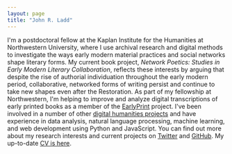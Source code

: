 ```yaml
---
layout: page
title: "John R. Ladd"
---
```


<section class="early-modern lh-copy pa4">


  I'm a postdoctoral fellow at the Kaplan Institute for the Humanities at Northwestern University, where I use archival research and digital methods to investigate the ways early modern material practices and social networks shape literary forms. My current book project, <em>Network Poetics: Studies in Early Modern Literary Collaboration</em>, reflects these interests by arguing that despite the rise of authorial individuation throughout the early modern period, collaborative, networked forms of writing persist and continue to take new shapes even after the Restoration. As part of my fellowship at Northwestern, I'm helping to improve and analyze digital transcriptions of early printed books as a member of the <a class="link dim hover green" href="https://earlyprint.org">EarlyPrint</a> project. I've been involved in a number of other <a class="link dim hover green" href="/projects">digital humanities projects</a> and have experience in data analysis, natural language processing, machine learning, and web development using Python and JavaScript. You can find out more about my research interests and current projects on <a class="link dim hover green" href="https://twitter.com/johnrladd">Twitter</a> and <a class="link dim hover green" href="https://github.com/jrladd/">GitHub</a>. My up-to-date <a class="link dim hover green" href="/cv.pdf">CV is here</a>.


</section>


<!-- <section class="bg-blue light-gray cv fl mw9 ph6-ns ph4 pv2 f5-ns f6 w-100">
	<div class="h7 tc f5" id="cv-heading">Selected CV</div>
	<div id="cv-content" class="hidden">
	  <div class="fl w-100">
	    <div class="fl w-100 w-50-ns pa2">
		    <div class="mb4"><i class="em em-mortar_board"></i> Education/Experience</div>
	        <div class="mv3">
	          PhD<br>
	          Literature<br>
	          Washington University in St. Louis<br>
	          2019
	        </div>
	        <div class="mv3">
	          Research Fellow<br>
	          <em>Six Degrees of Francis Bacon</em><br>
	          Carnegie Mellon University<br>
	          calendar year 2017
	        </div>
	        <div class="mv3">
	          MA<br>
	          English and American Literature<br>
	          Georgetown University<br>
	          2012
	        </div>
	        <div class="mv3">
	          BA<br>
	          English<br>
	          Mercyhurst College<br>
	          2009
	        </div>
	      </div>
	      <div class="fl w-100 w-50-ns pa2">
		      <div class="mb4"><i class="em em-writing_hand"></i> Recent Publications</div>
					<div class="mv3">
						"The Multivocal Monody: Milton and the Poetics of <em>Justa Edouardo King</em>."<br>
						<em>Milton Studies</em> 61.1 (2019).<br>
					</div>
	        <div class="mv3">
	          "Reassembling the Bacon: Crowdsourcing Historical Social Networks in the Redesign of <em>Six Degrees of Francis Bacon</em>."<br>
	          Forthcoming in <em>Social Knowledge Creation in the Humanities Vol. 2.</em><br>
	          New Technologies in Medieval and Renaissance Studies Series.<br>
	          Iter Press, 2019.
	        </div>
	        <div class="mv3">
	          <a class="link dim hover white underline" href="https://programminghistorian.org/lessons/exploring-and-analyzing-network-data-with-python"><em>Exploring and Analyzing Network Data with Python</em></a>.<br>
	          Ladd, Otis, Warren, and Weingart.<br>
	          <em>The Programming Historian</em>, 2017.
	        </div>
	        <div class="mv3">
	          "Review of <em>Theatre, Community, and Civic Engagement in Jacobean London</em> by Mark Bayer."<br>
	          <em>The Shakespeare Newsletter</em>,<br>
	          Fall/Winter 2013.
	        </div>
	      </div>
	    </div>
	    <div class="fl w-100">
	      <div class="fl w-100 w-50-ns pa2">
		      <div class="mb4"><i class="em em-male-teacher"></i> Selected Teaching</div>
	        <div class="mv3">
	          Co-Instructor<br>
	          with Anupam Basu<br>
	          E. Lit. 395C Shakespeare<br>
	          Washington University, Spring 2017.
	        </div>
	        <div class="mv3">
	          Co-Instructor<br>
	          with Joseph Loewenstein<br>
	          E. Lit. 498W The Spenser Lab<br>
	          Washington University, Fall 2016.
	        </div>
					<div class="mv3">
	          Instructor<br>
	          Faculty Tutorial<br>
						Python Text Analysis for Early Modern Literature<br>
	          Washington University, Summer 2019.
	        </div>
	        <div class="mv3">
	          Instructor<br>
	          Writing 1<br>
	          Washington University, Fall 2014.
	        </div>
	      </div>
	      <div class="fl w-100 w-50-ns pa2">
		      <div class="mb4"><i class="em em-speaking_head_in_silhouette"></i> Recent Presentations</div>
					<div class="mv3">
	          "Analyzing Drama Networks with Machine Learning."<br>
	          <em>Association for Computers and the Humanities</em>, July 2019.<br>
						<a class="link dim hover white underline" href="/ach.html">See text</a>.
	        </div>
					<div class="mv3">
	          "Shakespeare, Dryden, and Adaptation as Rivalry."<br>
						Shakespeare's Enemies seminar.<br>
	          <em>Shakespeare Association of America</em>, April 2019.
	        </div>
	        <div class="mv3">
	          "Hidden Authorial Labor in the Early Modern Social Network."<br>
	          Invited Talk, Issues in Digital Humanities Speaker Series.<br>
	          <em>Washington University</em>, November 2017. <a class="link dim hover white underline" href="/hiddenauthors">See slides</a>.
	        </div>
	        <div class="mv3">
	          "Dedication Networks and Political Crisis."<br>
	          DH Faculty Research Group.<br>
	          <em>Carnegie Mellon University</em>, September 2017.
	        </div>
	        <div class="mv3">
	          "Personified Maps and Social Networks in <em>Poly-Olbion</em>."<br>
	          <em>Renaissance Society of America</em>, April 2017.
	        </div>
	      </div>
	    </div>
	    <p class="courier f4-ns f7 tc fl w-100"><a class="link dim hover white underline" href='/cv.pdf'>see full cv</a>.</p>
		</div>
</section>



<section class="bg-red ph6-ns ph4 fl w-100">
	<div class="h7 tc light-gray cv pv2" id="sdfb-heading">6Degrees</div>
	<div class="hidden" id="sdfb-content">
	  <div class="dtc-ns v-mid tc w-50-ns mv5">
	    <img src="/images/gallery/sixdegrees.png" class="w-100" alt="six degrees of francis bacon"/>
	  </div>

	  <h1 class="dtc-ns v-mid f3-ns lh-title measure-narrow f4 w-50-ns pa2 mv5">During calendar year 2017, I was research fellow for <i><a class="link dim hover white" href="http://sixdegreesoffrancisbacon.com">Six Degrees of Francis Bacon</a></i>, an early modern network analysis project at Carnegie Mellon University, where I managed data, oversaw the project's preservation, and coordinated the site's major redesign effort. The fellowship is a part of my larger interest in and experience with the digital humanities, both at CMU and WashU, where I've worked on networks, natural language processing, topic modeling, machine learning, and more.</h1>
	</div>
</section> -->



<script src="main.js"></script>
